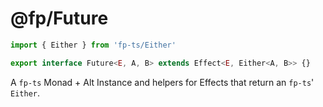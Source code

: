 # @fp/Future

```typescript
import { Either } from 'fp-ts/Either'

export interface Future<E, A, B> extends Effect<E, Either<A, B>> {}
```

A `fp-ts` Monad + Alt Instance and helpers for Effects that return an `fp-ts`' `Either`.
